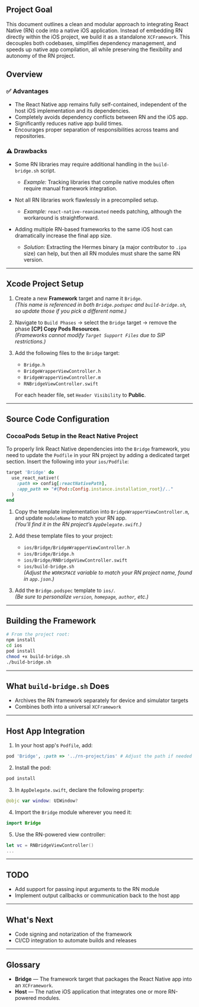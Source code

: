 ## Project Goal

This document outlines a clean and modular approach to integrating React Native (RN) code into a native iOS application. Instead of embedding RN directly within the iOS project, we build it as a standalone `XCFramework`. This decouples both codebases, simplifies dependency management, and speeds up native app compilation, all while preserving the flexibility and autonomy of the RN project.

## Overview

### ✅ Advantages
- The React Native app remains fully self-contained, independent of the host iOS implementation and its dependencies.
- Completely avoids dependency conflicts between RN and the iOS app.
- Significantly reduces native app build times.
- Encourages proper separation of responsibilities across teams and repositories.

### ⚠️ Drawbacks
- Some RN libraries may require additional handling in the `build-bridge.sh` script.
  - *Example:* Tracking libraries that compile native modules often require manual framework integration.

- Not all RN libraries work flawlessly in a precompiled setup.
  - *Example:* `react-native-reanimated` needs patching, although the workaround is straightforward.

- Adding multiple RN-based frameworks to the same iOS host can dramatically increase the final app size.
  - *Solution:* Extracting the Hermes binary (a major contributor to `.ipa` size) can help, but then all RN modules must share the same RN version.

---

## Xcode Project Setup

1. Create a new **Framework** target and name it `Bridge`.  
   *(This name is referenced in both `Bridge.podspec` and `build-bridge.sh`, so update those if you pick a different name.)*

2. Navigate to `Build Phases` → select the `Bridge` target → remove the phase **[CP] Copy Pods Resources**.  
   *(Frameworks cannot modify `Target Support Files` due to SIP restrictions.)*

3. Add the following files to the `Bridge` target:
   - `Bridge.h`
   - `BridgeWrapperViewController.h`
   - `BridgeWrapperViewController.m`
   - `RNBridgeViewController.swift`

   For each header file, set `Header Visibility` to **Public**.

---

## Source Code Configuration

### CocoaPods Setup in the React Native Project

To properly link React Native dependencies into the `Bridge` framework, you need to update the `Podfile` in your RN project by adding a dedicated target section. Insert the following into your `ios/Podfile`:

```ruby
target 'Bridge' do
  use_react_native!(
    :path => config[:reactNativePath],
    :app_path => "#{Pod::Config.instance.installation_root}/.."
  )
end
```

1. Copy the template implementation into `BridgeWrapperViewController.m`, and update `moduleName` to match your RN app.  
   *(You’ll find it in the RN project’s `AppDelegate.swift`.)*

2. Add these template files to your project:
   - `ios/Bridge/BridgeWrapperViewController.h`
   - `ios/Bridge/Bridge.h`
   - `ios/Bridge/RNBridgeViewController.swift`
   - `ios/build-bridge.sh`  
     *(Adjust the `WORKSPACE` variable to match your RN project name, found in `app.json`.)*

3. Add the `Bridge.podspec` template to `ios/`.  
   *(Be sure to personalize `version`, `homepage`, `author`, etc.)*

---

## Building the Framework

```bash
# From the project root:
npm install
cd ios
pod install
chmod +x build-bridge.sh
./build-bridge.sh
```

---

## What `build-bridge.sh` Does

- Archives the RN framework separately for device and simulator targets
- Combines both into a universal `XCFramework`

---

## Host App Integration

1. In your host app's `Podfile`, add:

```ruby
pod 'Bridge', :path => '../rn-project/ios' # Adjust the path if needed
```

2. Install the pod:

```bash
pod install
```

3. In `AppDelegate.swift`, declare the following property:

```swift
@objc var window: UIWindow?
```

4. Import the `Bridge` module wherever you need it:

```swift
import Bridge
```

5. Use the RN-powered view controller:

```swift
let vc = RNBridgeViewController()
...
```

---

## TODO
- Add support for passing input arguments to the RN module
- Implement output callbacks or communication back to the host app

---

## What's Next
- Code signing and notarization of the framework
- CI/CD integration to automate builds and releases

---

## Glossary

- **Bridge** — The framework target that packages the React Native app into an `XCFramework`.
- **Host** — The native iOS application that integrates one or more RN-powered modules.

